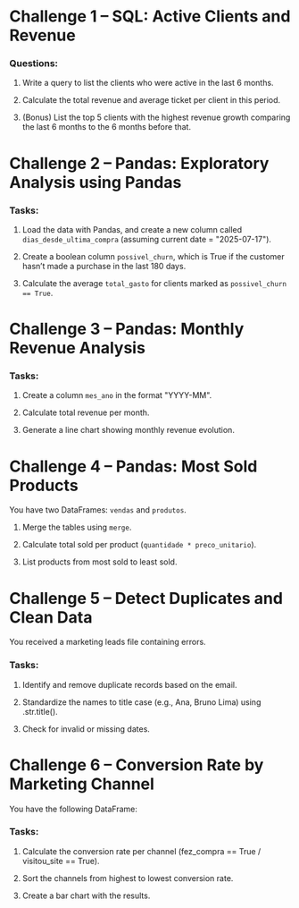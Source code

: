 
# Challenge 1 – SQL: Active Clients and Revenue

### Questions:

1. Write a query to list the clients who were active in the last 6 months.  

2. Calculate the total revenue and average ticket per client in this period.  

3. (Bonus) List the top 5 clients with the highest revenue growth comparing the last 6 months to the 6 months before that.  

# Challenge 2 – Pandas: Exploratory Analysis using Pandas

### Tasks:

1. Load the data with Pandas, and create a new column called `dias_desde_ultima_compra` (assuming current date = "2025-07-17").

2. Create a boolean column `possivel_churn`, which is True if the customer hasn’t made a purchase in the last 180 days.

3. Calculate the average `total_gasto` for clients marked as `possivel_churn == True`.

# Challenge 3 – Pandas: Monthly Revenue Analysis

### Tasks:

1. Create a column `mes_ano` in the format "YYYY-MM".

2. Calculate total revenue per month.

3. Generate a line chart showing monthly revenue evolution.

# Challenge 4 – Pandas: Most Sold Products

You have two DataFrames: `vendas` and `produtos`.

1. Merge the tables using `merge`.

2. Calculate total sold per product (`quantidade * preco_unitario`).

3. List products from most sold to least sold.

# Challenge 5 – Detect Duplicates and Clean Data
You received a marketing leads file containing errors.

### Tasks:
1. Identify and remove duplicate records based on the email.

2. Standardize the names to title case (e.g., Ana, Bruno Lima) using .str.title().

3. Check for invalid or missing dates.

# Challenge 6 – Conversion Rate by Marketing Channel
You have the following DataFrame:

### Tasks:
1. Calculate the conversion rate per channel (fez_compra == True / visitou_site == True).

2. Sort the channels from highest to lowest conversion rate.

3. Create a bar chart with the results.
